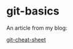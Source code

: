# git-basics
An article from my blog:

[git-cheat-sheet](https://mollyyue.github.io/2018/05/06/git-cheat-sheet/)
